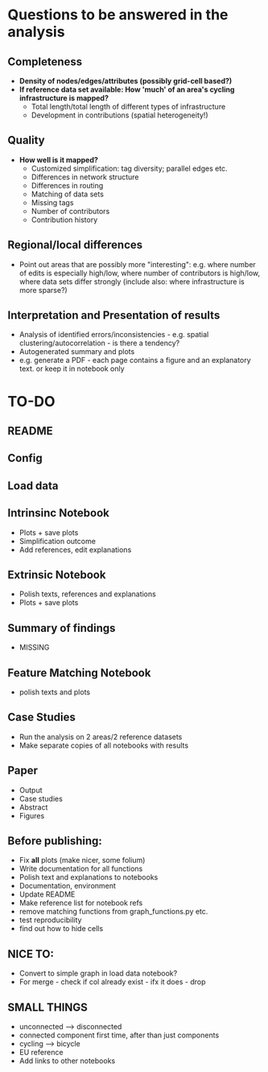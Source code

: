 # Questions to be answered in the analysis
## Completeness 
- **Density of nodes/edges/attributes (possibly grid-cell based?)**
- **If reference data set available: How 'much' of an area's cycling infrastructure is mapped?**
    - Total length/total length of different types of infrastructure
    - Development in contributions (spatial heterogeneity!)

## Quality
- **How well is it mapped?**
    - Customized simplification: tag diversity; parallel edges etc.
    - Differences in network structure
    - Differences in routing
    - Matching of data sets
    - Missing tags
    - Number of contributors
    - Contribution history

## Regional/local differences
- Point out areas that are possibly more "interesting": e.g. where number of edits is especially high/low, where number of contributors is high/low, where data sets differ strongly (include also: where infrastructure is more sparse?)


## Interpretation and Presentation of results
- Analysis of identified errors/inconsistencies - e.g. spatial clustering/autocorrelation - is there a tendency?
- Autogenerated summary and plots
- e.g. generate a PDF - each page contains a figure and an explanatory text. or keep it in notebook only

# TO-DO

## README

## Config

## Load data

## Intrinsinc Notebook
- Plots + save plots 
- Simplification outcome
- Add references, edit explanations

## Extrinsic Notebook
- Polish texts, references and explanations 
- Plots + save plots

## Summary of findings
- MISSING

## Feature Matching Notebook
- polish texts and plots

## Case Studies
- Run the analysis on 2 areas/2 reference datasets
- Make separate copies of all notebooks with results

## Paper
- Output
- Case studies
- Abstract
- Figures

## Before publishing:
- Fix **all** plots (make nicer, some folium)
- Write documentation for all functions
- Polish text and explanations to notebooks
- Documentation, environment
- Update README
- Make reference list for notebook refs
- remove matching functions from graph_functions.py etc.
- test reproducibility
- find out how to hide cells

## NICE TO:
- Convert to simple graph in load data notebook?
- For merge - check if col already exist - ifx it does - drop

## SMALL THINGS
- unconnected --> disconnected
- connected component first time, after than just components
- cycling --> bicycle
- EU reference
- Add links to other notebooks
